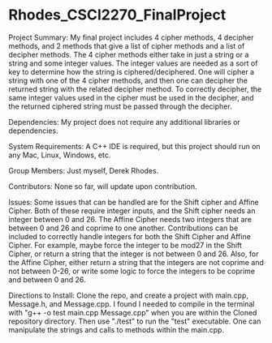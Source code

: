# Rhodes_CSCI2270_FinalProject

Project Summary:
  My final project includes 4 cipher methods, 4 decipher methods, and 2 methods that give a list of cipher methods and a list of decipher methods. The 4 cipher methods either take in just a string or a string and some integer values. The integer values are needed as a sort of key to determine how the string is ciphered/deciphered. One will cipher a string with one of the 4 cipher methods, and then one can decipher the returned string with the related decipher method. To correctly decipher, the same integer values used in the cipher must be used in the decipher, and the returned ciphered string must be passed through the decipher.

Dependencies:
  My project does not require any additional libraries or dependencies.
  
System Requirements:
  A C++ IDE is required, but this project should run on any Mac, Linux, Windows, etc.
  
Group Members:
  Just myself, Derek Rhodes.
  
Contributors:
  None so far, will update upon contribution.
  
Issues:
  Some issues that can be handled are for the Shift cipher and Affine Cipher. Both of these require integer inputs, and the Shift cipher needs an integer between 0 and 26. The Affine Cipher needs two integers that are between 0 and 26 and coprime to one another. Contributions can be included to correctly handle integers for both the Shift Cipher and Affine Cipher. For example, maybe force the integer to be mod27 in the Shift Cipher, or return a string that the integer is not between 0 and 26. Also, for the Affine Cipher, either return a string that the integers are not coprime and not between 0-26, or write some logic to force the integers to be coprime and between 0 and 26.

Directions to Install:
  Clone the repo, and create a project with main.cpp, Message.h, and Message.cpp. I found I needed to compile in the terminal with "g++ -o test main.cpp Message.cpp" when you are within the Cloned repository directory. Then use "./test" to run the "test" executable. One can manipulate the strings and calls to methods within the main.cpp.
